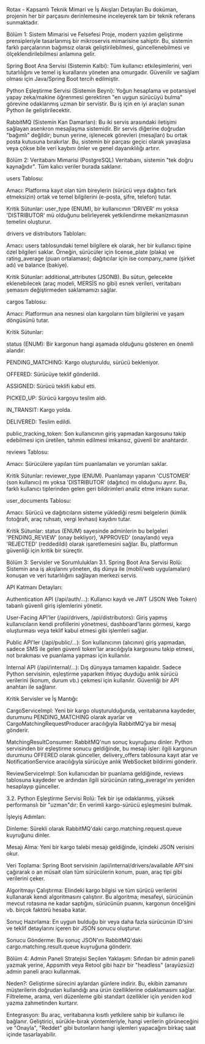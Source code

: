 Rotax - Kapsamlı Teknik Mimari ve İş Akışları Detayları
Bu doküman, projenin her bir parçasını derinlemesine inceleyerek tam bir teknik referans sunmaktadır.

Bölüm 1: Sistem Mimarisi ve Felsefesi
Proje, modern yazılım geliştirme prensipleriyle tasarlanmış bir mikroservis mimarisine sahiptir. Bu, sistemin farklı parçalarının bağımsız olarak geliştirilebilmesi, güncellenebilmesi ve ölçeklendirilebilmesi anlamına gelir.

Spring Boot Ana Servisi (Sistemin Kalbi): Tüm kullanıcı etkileşimlerini, veri tutarlılığını ve temel iş kurallarını yöneten ana omurgadır. Güvenilir ve sağlam olması için Java/Spring Boot tercih edilmiştir.

Python Eşleştirme Servisi (Sistemin Beyni): Yoğun hesaplama ve potansiyel yapay zeka/makine öğrenmesi gerektiren "en uygun sürücüyü bulma" görevine odaklanmış uzman bir servistir. Bu iş için en iyi araçları sunan Python ile geliştirilecektir.

RabbitMQ (Sistemin Kan Damarları): Bu iki servis arasındaki iletişimi sağlayan asenkron mesajlaşma sistemidir. Bir servis diğerine doğrudan "bağımlı" değildir; bunun yerine, işlenecek görevleri (mesajları) bu ortak posta kutusuna bırakırlar. Bu, sistemin bir parçası geçici olarak yavaşlasa veya çökse bile veri kaybını önler ve genel dayanıklılığı artırır.

Bölüm 2: Veritabanı Mimarisi (PostgreSQL)
Veritabanı, sistemin "tek doğru kaynağıdır". Tüm kalıcı veriler burada saklanır.

users Tablosu:

Amacı: Platforma kayıt olan tüm bireylerin (sürücü veya dağıtıcı fark etmeksizin) ortak ve temel bilgilerini (e-posta, şifre, telefon) tutar.

Kritik Sütunlar: user_type (ENUM), bir kullanıcının 'DRIVER' mı yoksa 'DISTRIBUTOR' mü olduğunu belirleyerek yetkilendirme mekanizmasının temelini oluşturur.

drivers ve distributors Tabloları:

Amacı: users tablosundaki temel bilgilere ek olarak, her bir kullanıcı tipine özel bilgileri saklar. Örneğin, sürücüler için license_plate (plaka) ve rating_average (puan ortalaması); dağıtıcılar için ise company_name (şirket adı) ve balance (bakiye).

Kritik Sütunlar: additional_attributes (JSONB). Bu sütun, gelecekte eklenebilecek (araç modeli, MERSİS no gibi) esnek verileri, veritabanı şemasını değiştirmeden saklamamızı sağlar.

cargos Tablosu:

Amacı: Platformun ana nesnesi olan kargoların tüm bilgilerini ve yaşam döngüsünü tutar.

Kritik Sütunlar:

status (ENUM): Bir kargonun hangi aşamada olduğunu gösteren en önemli alandır:

PENDING_MATCHING: Kargo oluşturuldu, sürücü bekleniyor.

OFFERED: Sürücüye teklif gönderildi.

ASSIGNED: Sürücü teklifi kabul etti.

PICKED_UP: Sürücü kargoyu teslim aldı.

IN_TRANSIT: Kargo yolda.

DELIVERED: Teslim edildi.

public_tracking_token: Son kullanıcının giriş yapmadan kargosunu takip edebilmesi için üretilen, tahmin edilmesi imkansız, güvenli bir anahtardır.

reviews Tablosu:

Amacı: Sürücülere yapılan tüm puanlamaları ve yorumları saklar.

Kritik Sütunlar: reviewer_type (ENUM). Puanlamayı yapanın 'CUSTOMER' (son kullanıcı) mı yoksa 'DISTRIBUTOR' (dağıtıcı) mı olduğunu ayırır. Bu, farklı kullanıcı tiplerinden gelen geri bildirimleri analiz etme imkanı sunar.

user_documents Tablosu:

Amacı: Sürücü ve dağıtıcıların sisteme yüklediği resmi belgelerin (kimlik fotoğrafı, araç ruhsatı, vergi levhası) kaydını tutar.

Kritik Sütunlar: status (ENUM) sayesinde adminlerin bu belgeleri 'PENDING_REVIEW' (onay bekliyor), 'APPROVED' (onaylandı) veya 'REJECTED' (reddedildi) olarak işaretlemesini sağlar. Bu, platformun güvenliği için kritik bir süreçtir.

Bölüm 3: Servisler ve Sorumlulukları
3.1. Spring Boot Ana Servisi
Rolü: Sistemin ana iş akışlarını yöneten, dış dünya ile (mobil/web uygulamaları) konuşan ve veri tutarlılığını sağlayan merkezi servis.

API Katmanı Detayları:

Authentication API (/api/auth/...): Kullanıcı kaydı ve JWT (JSON Web Token) tabanlı güvenli giriş işlemlerini yönetir.

User-Facing API'ler (/api/drivers, /api/distributors): Giriş yapmış kullanıcıların kendi profillerini yönetmesi, dashboard'larını görmesi, kargo oluşturması veya teklif kabul etmesi gibi işlemleri sağlar.

Public API'ler (/api/public/...): Son kullanıcının (alıcının) giriş yapmadan, sadece SMS ile gelen güvenli token'lar aracılığıyla kargosunu takip etmesi, not bırakması ve puanlama yapması için kullanılır.

Internal API (/api/internal/...): Dış dünyaya tamamen kapalıdır. Sadece Python servisinin, eşleştirme yaparken ihtiyaç duyduğu anlık sürücü verilerini (konum, durum vb.) çekmesi için kullanılır. Güvenliği bir API anahtarı ile sağlanır.

Kritik Servisler ve İş Mantığı:

CargoServiceImpl: Yeni bir kargo oluşturulduğunda, veritabanına kaydeder, durumunu PENDING_MATCHING olarak ayarlar ve CargoMatchingRequestProducer aracılığıyla RabbitMQ'ya bir mesaj gönderir.

MatchingResultConsumer: RabbitMQ'nun sonuç kuyruğunu dinler. Python servisinden bir eşleştirme sonucu geldiğinde, bu mesajı işler: ilgili kargonun durumunu OFFERED olarak günceller, delivery_offers tablosuna kayıt atar ve NotificationService aracılığıyla sürücüye anlık WebSocket bildirimi gönderir.

ReviewServiceImpl: Son kullanıcıdan bir puanlama geldiğinde, reviews tablosuna kaydeder ve ardından ilgili sürücünün rating_average'ını yeniden hesaplayıp günceller.

3.2. Python Eşleştirme Servisi
Rolü: Tek bir işe odaklanmış, yüksek performanslı bir "uzman"dır: En verimli kargo-sürücü eşleşmesini bulmak.

İşleyiş Adımları:

Dinleme: Sürekli olarak RabbitMQ'daki cargo.matching.request.queue kuyruğunu dinler.

Mesajı Alma: Yeni bir kargo talebi mesajı geldiğinde, içindeki JSON verisini okur.

Veri Toplama: Spring Boot servisinin /api/internal/drivers/available API'sini çağırarak o an müsait olan tüm sürücülerin konum, puan, araç tipi gibi verilerini çeker.

Algoritmayı Çalıştırma: Elindeki kargo bilgisi ve tüm sürücü verilerini kullanarak kendi algoritmasını çalıştırır. Bu algoritma; mesafeyi, sürücünün mevcut rotasına ne kadar saptığını, sürücünün puanını, kargonun önceliğini vb. birçok faktörü hesaba katar.

Sonuç Hazırlama: En uygun bulduğu bir veya daha fazla sürücünün ID'sini ve teklif detaylarını içeren bir JSON sonucu oluşturur.

Sonucu Gönderme: Bu sonuç JSON'ını RabbitMQ'daki cargo.matching.result.queue kuyruğuna gönderir.

Bölüm 4: Admin Paneli Stratejisi
Seçilen Yaklaşım: Sıfırdan bir admin paneli yazmak yerine, Appsmith veya Retool gibi hazır bir "headless" (arayüzsüz) admin paneli aracı kullanmak.

Neden?: Geliştirme sürecini aylardan günlere indirir. Bu, ekibin zamanını müşterilerin doğrudan kullandığı ana ürün özelliklerine odaklamasını sağlar. Filtreleme, arama, veri düzenleme gibi standart özellikler için yeniden kod yazma zahmetinden kurtarır.

Entegrasyon: Bu araç, veritabanına kısıtlı yetkilere sahip bir kullanıcı ile bağlanır. Geliştirici, sürükle-bırak yöntemleriyle, hangi verilerin görüneceğini ve "Onayla", "Reddet" gibi butonların hangi işlemleri yapacağını birkaç saat içinde tasarlayabilir.
